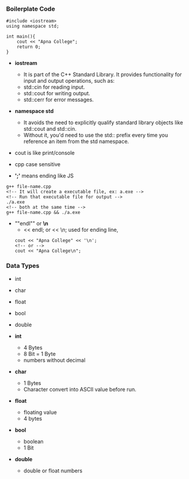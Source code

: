 ### Boilerplate Code

```
#include <iostream>
using namespace std;

int main(){
    cout << "Apna College";
    return 0;
}
```

- **iostream**
  - It is part of the C++ Standard Library. It provides functionality for input and output operations, such as:
  - std::cin for reading input.
  - std::cout for writing output.
  - std::cerr for error messages.
- **namespace std**

  - It avoids the need to explicitly qualify standard library objects like std::cout and std::cin.
  - Without it, you'd need to use the std:: prefix every time you reference an item from the std namespace.

- cout is like print/console
- cpp case sensitive
- **';'** means ending like JS

```
g++ file-name.cpp
<!-- It will create a executable file, ex: a.exe -->
<!-- Run that executable file for output -->
./a.exe
<!-- both at the same time -->
g++ file-name.cpp && ./a.exe
```

- ""endl"" or **\n**
  - << endl; or << \n; used for ending line,
  ```
  cout << "Apna College" << '\n';
  <!-- or -->
  cout << "Apna College\n";
  ```

### Data Types

- int
- char
- float
- bool
- double

- **int**
  - 4 Bytes
  - 8 Bit = 1 Byte
  - numbers without decimal
- **char**
  - 1 Bytes
  - Character convert into ASCII value before run.
- **float**
  - floating value
  - 4 bytes
- **bool**
  - boolean
  - 1 Bit
- **double**
  - double or float numbers
